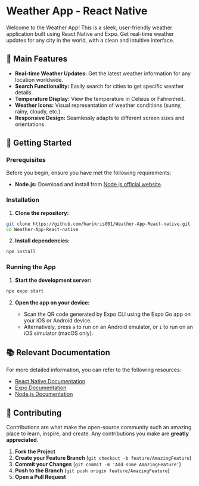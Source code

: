 # Weather App - React Native

Welcome to the Weather App! This is a sleek, user-friendly weather application built using React Native and Expo. Get real-time weather updates for any city in the world, with a clean and intuitive interface.

## 🌟 Main Features

- **Real-time Weather Updates:** Get the latest weather information for any location worldwide.
- **Search Functionality:** Easily search for cities to get specific weather details.
- **Temperature Display:** View the temperature in Celsius or Fahrenheit.
- **Weather Icons:** Visual representation of weather conditions (sunny, rainy, cloudy, etc.).
- **Responsive Design:** Seamlessly adapts to different screen sizes and orientations.

## 🚀 Getting Started

### Prerequisites

Before you begin, ensure you have met the following requirements:

- **Node.js:** Download and install from [Node.js official website](https://nodejs.org/).

### Installation

1. **Clone the repository:**

```sh
git clone https://github.com/harikris001/Weather-App-React-native.git
cd Weather-App-React-native
```

2. **Install dependencies:**

```sh
npm install
```

### Running the App

1. **Start the development server:**

```sh
npx expo start
```

2. **Open the app on your device:**

   - Scan the QR code generated by Expo CLI using the Expo Go app on your iOS or Android device.
   - Alternatively, press `a` to run on an Android emulator, or `i` to run on an iOS simulator (macOS only).

## 📚 Relevant Documentation

For more detailed information, you can refer to the following resources:

- [React Native Documentation](https://reactnative.dev/docs/getting-started)
- [Expo Documentation](https://docs.expo.dev/)
- [Node.js Documentation](https://nodejs.org/en/docs/)

## 🤝 Contributing

Contributions are what make the open-source community such an amazing place to learn, inspire, and create. Any contributions you make are **greatly appreciated**.

1. **Fork the Project**
2. **Create your Feature Branch** (`git checkout -b feature/AmazingFeature`)
3. **Commit your Changes** (`git commit -m 'Add some AmazingFeature'`)
4. **Push to the Branch** (`git push origin feature/AmazingFeature`)
5. **Open a Pull Request**

